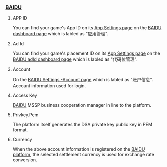 ###   [BAIDU](http://mssp.baidu.com/) 
1. APP ID

   You can find your game's App ID on its [App Settings page](https://mssp.baidu.com/app/static/main.html/app/list) on the [BAIDU dashboard page](https://mssp.baidu.com/app/static/main.html/dashboard) which is labled as "应用管理". 
2. Ad Id

   You can find your game's placement ID on its [App Settings page](https://mssp.baidu.com/app/static/main.html/app/list)  on the [BAIDU adId dashboard page](https://mssp.baidu.com/app/static/main.html/slot/list) which is labled as "代码位管理". 
3. Account 

   On the [BAIDU Settings -Account page](http://mssp.baidu.com/home/developer.html#/account/list) which is labled as "账户信息". Account information used for login.
4. Access Key 

   [BAIDU](http://mssp.baidu.com/) MSSP business cooperation manager in line to the platform.
5. Privkey.Pem 

   The platform itself generates the DSA private key public key in PEM format.
6. Currency

    When the above account information is registered on the [BAIDU platform](http://mssp.baidu.com/), the selected settlement currency is used for exchange rate conversion.